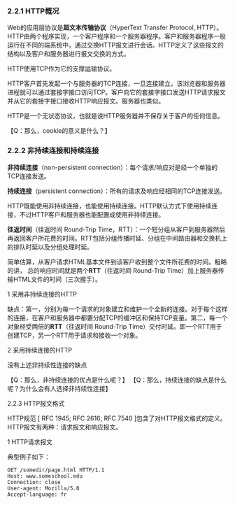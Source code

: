 ### 2.2.1 HTTP概况

Web的应用层协议是**超文本传输协议**（HyperText Transfer Protocol, HTTP）。HTTP由两个程序实现，一个客户程序和一个服务器程序。客户和服务器程序一般运行在不同的端系统中，通过交换HTTP报文进行会话。HTTP定义了这些报文的结构以及客户和服务器进行报文交换的方式。

HTTP使用TCP作为它的支撑运输协议。

HTTP客户首先发起一个与服务器的TCP连接，一旦连接建立，该浏览器和服务器进程就可以通过套接字接口访问TCP。客户向它的套接字接口发送HTTP请求报文并从它的套接字接口接收HTTP响应报文。服务器也类似。

HTTP是一个无状态协议，也就是说HTTP服务器并不保存关于客户的任何信息。

【Q：那么，cookie的意义是什么？】

### 2.2.2 非持续连接和持续连接

**非持续连接**（non-persistent connection）：每个请求/响应对是经一个单独的TCP连接发送。

**持续连接**（persistent connection）：所有的请求及响应经相同的TCP连接发送。

HTTP既能使用非持续连接，也能使用持续连接。HTTP默认方式下使用持续连接，不过HTTP客户和服务器也能配置成使用非持续连接。

**往返时间**（往返时间 Round-Trip Time，RTT）：一个短分组从客户到服务器然后再返回客户所花费的时间。RTT包括分组传播时延、分组在中间路由器和交换机上的排队时延以及分组处理时延。

简单估算，从客户请求HTML基本文件到该客户收到整个文件所花费的时间。粗略的讲， 总的响应时间就是两个**RTT**（往返时间 Round-Trip Time）加上服务器传输HTML文件的时间（三次握手）。

1 采用非持续连接的HTTP

缺点：第一，分别为每一个请求的对象建立和维护一个全新的连接。对于每个这样的连接，在客户和服务器中都要分配TCP的缓冲区和保持TCP变量。第二，每一个对象经受两倍的**RTT**（往返时间 Round-Trip Time）交付时延。即一个RTT用于创建TCP，另一个RTT用于请求和接收一个对象。

2 采用持续连接的HTTP 

没有上述非持续性连接的缺点

【Q：那么，非持续连接的优点是什么呢？】
【Q：那么，持续连接的缺点是什么呢？为什么会有人选择非持续性连接】

2.2.3 HTTP报文格式

HTTP规范 [ RFC 1945; RFC 2616; RFC 7540 ]包含了对HTTP报文格式的定义。HTTP报文有两种：请求报文和响应报文。

1 HTTP请求报文

典型例子如下：

```
GET /somedir/page.html HTTP/1.1
Host: www.someschool.edu
Connection: close
User-agent: Mozilla/5.0
Accept-language: fr
```

